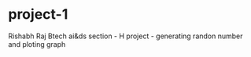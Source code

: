 # project-1

Rishabh Raj
Btech ai&ds
section - H
project -  generating randon number and ploting graph 

